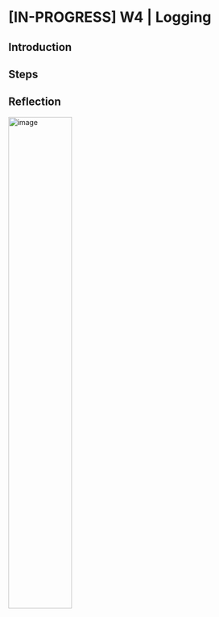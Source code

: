 # [IN-PROGRESS] W4 | Logging
## Introduction


## Steps


## Reflection


<img width="50%" alt="image" src="https://github.com/user-attachments/assets/c115a6d9-793c-467f-bffd-951754cd1011" />

